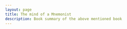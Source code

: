 ```yaml
---
layout: page
title: The mind of a Mnemonist
description: Book summary of the above mentioned book
---
```

